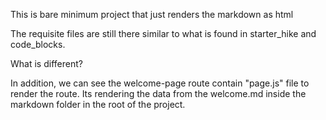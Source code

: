 This is bare minimum project that just renders the markdown as html 

The requisite files are still there similar to what is found in starter_hike and code_blocks. 

What is different?

In addition, we can see the welcome-page route contain "page.js" file to render the route. Its rendering the data from the welcome.md inside the markdown folder in the root of the project.